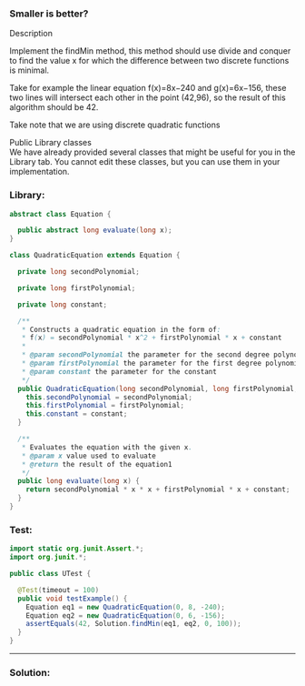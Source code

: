 ### Smaller is better?

Description

Implement the findMin method, this method should use divide and conquer to find the value x for which the difference between two discrete functions is minimal.

Take for example the linear equation f(x)=8x−240
and g(x)=6x−156, these two lines will intersect each other in the point (42,96), so the result of this algorithm should be 42.

Take note that we are using discrete quadratic functions


Public Library classes  
We have already provided several classes that might be useful for you in the Library tab.
You cannot edit these classes, but you can use them in your implementation.

### Library:
```java
abstract class Equation {

  public abstract long evaluate(long x);
}

class QuadraticEquation extends Equation {

  private long secondPolynomial;

  private long firstPolynomial;

  private long constant;

  /**
   * Constructs a quadratic equation in the form of:
   * f(x) = secondPolynomial * x^2 + firstPolynomial * x + constant
   *
   * @param secondPolynomial the parameter for the second degree polynomial
   * @param firstPolynomial the parameter for the first degree polynomial
   * @param constant the parameter for the constant
   */
  public QuadraticEquation(long secondPolynomial, long firstPolynomial, long constant) {
    this.secondPolynomial = secondPolynomial;
    this.firstPolynomial = firstPolynomial;
    this.constant = constant;
  }

  /**
   * Evaluates the equation with the given x.
   * @param x value used to evaluate
   * @return the result of the equation1
   */
  public long evaluate(long x) {
    return secondPolynomial * x * x + firstPolynomial * x + constant;
  }
}
```

### Test:
```java
import static org.junit.Assert.*;
import org.junit.*;

public class UTest {

  @Test(timeout = 100)
  public void testExample() {
    Equation eq1 = new QuadraticEquation(0, 8, -240);
    Equation eq2 = new QuadraticEquation(0, 6, -156);
    assertEquals(42, Solution.findMin(eq1, eq2, 0, 100));
  }
}
```

___________________________________________________________________________________________________________________________

### Solution:
```java

```
